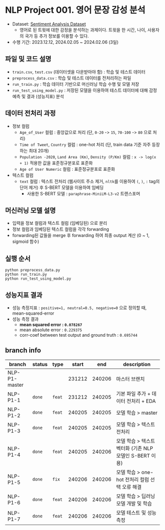 # NLP Project 001. 영어 문장 감성 분석
* Dataset: [Sentiment Analysis Dataset](https://www.kaggle.com/datasets/abhi8923shriv/sentiment-analysis-dataset?select=train.csv)
  * 영어로 된 트윗에 대한 감정을 분석하는 과제이다. 트윗을 한 시간, 나이, 사용자의 국가 등 추가 정보를 이용할 수 있다.
* 수행 기간: 2023.12.12, 2024.02.05 ~ 2024.02.06 (3일)

## 파일 및 코드 설명
* ```train.csv```, ```test.csv``` (데이터셋을 다운받아야 함) : 학습 및 테스트 데이터
* ```preprocess_data.csv``` : 학습 및 테스트 데이터를 전처리하는 파일
* ```run_train.py``` : 학습 데이터 기반으로 머신러닝 학습 수행 및 모델 저장
* ```run_test_using_model.py``` : 저장된 모델을 이용하여 테스트 데이터에 대해 감정 예측 및 결과 (성능지표) 분석

## 데이터 전처리 과정
* 정보 컬럼
  * ```Age_of_User``` 컬럼 : 중앙값으로 처리 (단, ```0-20``` -> ```15```, ```70-100``` -> ```80``` 으로 처리)
  * ```Time of Tweet```, ```Country``` 컬럼 : one-hot 처리 (단, train data 기준 자주 등장하는 최대 20개)
  * ```Population -2020```, ```Land Area (Km)```, ```Density (P/Km)``` 컬럼 : ```x -> log(x + 1)``` 적용한 값을 표준정규분포로 표준화
  * ```Age of User Numeric``` 컬럼 : 표준정규분포로 표준화
* 텍스트 컬럼
  * ```text``` 컬럼 : 텍스트 전처리 (웹사이트 주소 제거, ```nltk```를 이용하여 ```(```, ```)```, ```:``` tag의 단어 제거) 후 S-BERT 모델을 이용하여 임베딩
    * 사용한 S-BERT 모델 : ```paraphrase-MiniLM-L3-v2``` 트랜스포머

## 머신러닝 모델 설명
* 입력을 정보 컬럼과 텍스트 컬럼 (임베딩된) 으로 분리
* 정보 컬럼과 임베딩된 텍스트 컬럼을 각각 forwarding
* forwarding된 값들을 merge 후 forwarding 하여 최종 output 계산 (0 ~ 1, sigmoid 함수)

## 실행 순서
```
python preprocess_data.py
python run_train.py
python run_test_using_model.py
```

## 성능지표 결과
* 성능 측정지표 : ```positive=1, neutral=0.5, negative=0``` 으로 정의할 때, mean-squared-error
* 성능 측정 결과
  * **mean squared error : ```0.078267```**
  * mean absolute error : ```0.229375```
  * corr-coef between test output and ground truth : ```0.695744```

## branch info
|branch|status|type|start|end|description|
|---|---|---|---|---|---|
|NLP-P1-master|||231212|240206|마스터 브랜치|
|NLP-P1-1|```done```|```feat```|231212|240205|기본 파일 추가 + 데이터 전처리 + EDA|
|NLP-P1-2|```done```|```feat```|240205|240205|모델 학습 > master|
|NLP-P1-3|```done```|```feat```|240205|240205|모델 학습 > 텍스트 전처리|
|NLP-P1-4|```done```|```feat```|240205|240206|모델 학습 > 텍스트 벡터화 (기존 NLP모델인 S-BERT 이용)|
|NLP-P1-5|```done```|```fix```|240206|240206|모델 학습 > one-hot 전처리 컬럼 선택 오류 해결|
|NLP-P1-6|```done```|```feat```|240206|240206|모델 학습 > 딥러닝 모델 개발 및 학습|
|NLP-P1-7|```done```|```feat```|240206|240206|모델 테스트 및 성능 측정|